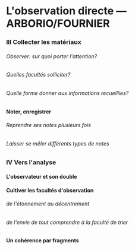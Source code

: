 # L'observation directe — ARBORIO/FOURNIER



### III Collecter les matériaux

###### Observer: sur quoi porter l'attention?

###### Quelles facultés solliciter?

###### Quelle forme donner aux informations recueillies?

##### 

#### Noter, enregistrer

###### Reprendre ses notes plusieurs fois

###### Laisser se mêler différents types de notes



### IV Vers l'analyse

#### L'observateur et son double

#### Cultiver les facultés d'observation

###### de l'étonnement au décentrement

###### de l'envie de tout comprendre à la faculté de trier

#### Un cohérence par fragments



